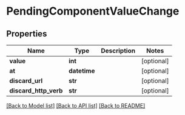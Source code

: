 # PendingComponentValueChange

## Properties
Name | Type | Description | Notes
------------ | ------------- | ------------- | -------------
**value** | **int** |  | [optional] 
**at** | **datetime** |  | [optional] 
**discard_url** | **str** |  | [optional] 
**discard_http_verb** | **str** |  | [optional] 

[[Back to Model list]](../README.md#documentation-for-models) [[Back to API list]](../README.md#documentation-for-api-endpoints) [[Back to README]](../README.md)

